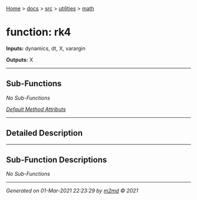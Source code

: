 [Home](../../../index.md) > [docs](../../../docs_index.md) > [src](../../src_index.md) > [utilities](../utilities_index.md) > [math](math_index.md)  


# function: rk4



**Inputs:** dynamics,  dt,  X,  varargin

**Outputs:** X

 ***

## Sub-Functions

*No Sub-Functions*

[*Default Method Attributs*](https://www.mathworks.com/help/matlab/matlab_oop/method-attributes.html)

 ***

## Detailed Description



 ***

## Sub-Function Descriptions

*No Sub-Functions*


***

*Generated on 01-Mar-2021 22:23:29 by [m2md](https://github.com/crgnam-research/m2md) © 2021*